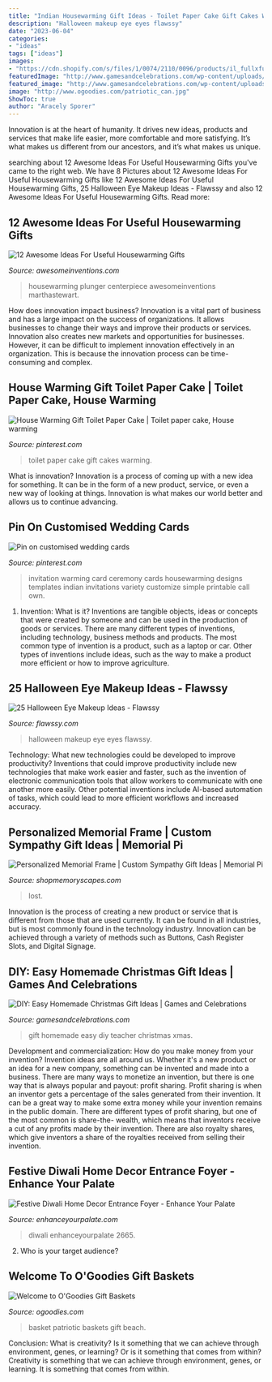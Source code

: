 ```yaml
---
title: "Indian Housewarming Gift Ideas - Toilet Paper Cake Gift Cakes Warming"
description: "Halloween makeup eye eyes flawssy"
date: "2023-06-04"
categories:
- "ideas"
tags: ["ideas"]
images:
- "https://cdn.shopify.com/s/files/1/0074/2110/0096/products/il_fullxfull.1400565349_zcxy_1024x1024@2x.jpg?v=1613031968"
featuredImage: "http://www.gamesandcelebrations.com/wp-content/uploads/2014/12/Easy-Homemade-Gift-for-Teacher.jpg"
featured_image: "http://www.gamesandcelebrations.com/wp-content/uploads/2014/12/Easy-Homemade-Gift-for-Teacher.jpg"
image: "http://www.ogoodies.com/patriotic_can.jpg"
ShowToc: true
author: "Aracely Sporer"
---
```



Innovation is at the heart of humanity. It drives new ideas, products and services that make life easier, more comfortable and more satisfying. It’s what makes us different from our ancestors, and it’s what makes us unique.

	

		
searching about 12 Awesome Ideas For Useful Housewarming Gifts you've came to the right web. We have 8 Pictures about 12 Awesome Ideas For Useful Housewarming Gifts like 12 Awesome Ideas For Useful Housewarming Gifts, 25 Halloween Eye Makeup Ideas - Flawssy and also 12 Awesome Ideas For Useful Housewarming Gifts. Read more:
		
    
## 12 Awesome Ideas For Useful Housewarming Gifts

<img loading=lazy src="https://www.awesomeinventions.com/wp-content/uploads/2016/01/Sipmi.jpg" onerror="this.onerror=null;this.src='https://tse2.mm.bing.net/th?id=OIP.E5AZcUlbrJQIxx7t-TFdMAHaJ4&amp;pid=15.1';" alt="12 Awesome Ideas For Useful Housewarming Gifts">

_Source: awesomeinventions.com_

>housewarming plunger centerpiece awesomeinventions marthastewart. 

	

How does innovation impact business?
Innovation is a vital part of business and has a large impact on the success of organizations. It allows businesses to change their ways and improve their products or services. Innovation also creates new markets and opportunities for businesses. However, it can be difficult to implement innovation effectively in an organization. This is because the innovation process can be time-consuming and complex.

    
## House Warming Gift Toilet Paper Cake | Toilet Paper Cake, House Warming

<img loading=lazy src="https://i.pinimg.com/736x/be/02/1d/be021dc65d8217ed8eb20dade010a816--toilet-paper-cake-diaper-cakes.jpg" onerror="this.onerror=null;this.src='https://tse4.mm.bing.net/th?id=OIP.hJVNPifEztBYOUBikkGRJwDYEh&amp;pid=15.1';" alt="House Warming Gift Toilet Paper Cake | Toilet paper cake, House warming">

_Source: pinterest.com_

>toilet paper cake gift cakes warming. 

	

What is innovation?
Innovation is a process of coming up with a new idea for something. It can be in the form of a new product, service, or even a new way of looking at things. Innovation is what makes our world better and allows us to continue advancing.

    
## Pin On Customised Wedding Cards

<img loading=lazy src="https://i.pinimg.com/736x/44/7a/ba/447abaa904a5df0441077f26ff107091--invitation-card-design-invitation-cards.jpg" onerror="this.onerror=null;this.src='https://tse2.mm.bing.net/th?id=OIP.gXB-3g6XC2TBaaIolDQ0eQHaKK&amp;pid=15.1';" alt="Pin on customised wedding cards">

_Source: pinterest.com_

>invitation warming card ceremony cards housewarming designs templates indian invitations variety customize simple printable call own. 

	

1. Invention: What is it?
Inventions are tangible objects, ideas or concepts that were created by someone and can be used in the production of goods or services. There are many different types of inventions, including technology, business methods and products. The most common type of invention is a product, such as a laptop or car. Other types of inventions include ideas, such as the way to make a product more efficient or how to improve agriculture.

    
## 25 Halloween Eye Makeup Ideas - Flawssy

<img loading=lazy src="http://flawssy.com/wp-content/uploads/2016/05/Spooky-Halloween-eyes-at-aer.jpg" onerror="this.onerror=null;this.src='https://tse3.mm.bing.net/th?id=OIP.C-7_16HVI7yEIcI-w49IwAHaMP&amp;pid=15.1';" alt="25 Halloween Eye Makeup Ideas - Flawssy">

_Source: flawssy.com_

>halloween makeup eye eyes flawssy. 

	

Technology: What new technologies could be developed to improve productivity?
Inventions that could improve productivity include new technologies that make work easier and faster, such as the invention of electronic communication tools that allow workers to communicate with one another more easily. Other potential inventions include AI-based automation of tasks, which could lead to more efficient workflows and increased accuracy.

    
## Personalized Memorial Frame | Custom Sympathy Gift Ideas | Memorial Pi

<img loading=lazy src="https://cdn.shopify.com/s/files/1/0074/2110/0096/products/il_fullxfull.1400565349_zcxy_1024x1024@2x.jpg?v=1613031968" onerror="this.onerror=null;this.src='https://tse3.mm.bing.net/th?id=OIP.YJumxupytz13hVmUojH6kQHaH0&amp;pid=15.1';" alt="Personalized Memorial Frame | Custom Sympathy Gift Ideas | Memorial Pi">

_Source: shopmemoryscapes.com_

>lost. 

	

Innovation is the process of creating a new product or service that is different from those that are used currently. It can be found in all industries, but is most commonly found in the technology industry. Innovation can be achieved through a variety of methods such as Buttons, Cash Register Slots, and Digital Signage.

    
## DIY: Easy Homemade Christmas Gift Ideas | Games And Celebrations

<img loading=lazy src="http://www.gamesandcelebrations.com/wp-content/uploads/2014/12/Easy-Homemade-Gift-for-Teacher.jpg" onerror="this.onerror=null;this.src='https://tse1.mm.bing.net/th?id=OIP.uueasWWq74j_G-0yYTAbzgHaJ4&amp;pid=15.1';" alt="DIY: Easy Homemade Christmas Gift Ideas | Games and Celebrations">

_Source: gamesandcelebrations.com_

>gift homemade easy diy teacher christmas xmas. 

	

Development and commercialization: How do you make money from your invention?
Invention ideas are all around us. Whether it's a new product or an idea for a new company, something can be invented and made into a business. There are many ways to monetize an invention, but there is one way that is always popular and payout: profit sharing. Profit sharing is when an inventor gets a percentage of the sales generated from their invention. It can be a great way to make some extra money while your invention remains in the public domain. There are different types of profit sharing, but one of the most common is share-the- wealth, which means that inventors receive a cut of any profits made by their invention. There are also royalty shares, which give inventors a share of the royalties received from selling their invention.

    
## Festive Diwali Home Decor Entrance Foyer - Enhance Your Palate

<img loading=lazy src="https://www.enhanceyourpalate.com/wp-content/uploads/2018/11/Diwali-Decor_2665-e1570838162304.jpeg" onerror="this.onerror=null;this.src='https://tse1.mm.bing.net/th?id=OIP.rbzUhjrKSfPzAxQo8sHNQwHaJl&amp;pid=15.1';" alt="Festive Diwali Home Decor Entrance Foyer - Enhance Your Palate">

_Source: enhanceyourpalate.com_

>diwali enhanceyourpalate 2665. 

	

2. Who is your target audience?

    
## Welcome To O&#039;Goodies Gift Baskets

<img loading=lazy src="http://www.ogoodies.com/patriotic_can.jpg" onerror="this.onerror=null;this.src='https://tse4.mm.bing.net/th?id=OIP.OdSYMqK86Y77hLun8KlayQHaJ4&amp;pid=15.1';" alt="Welcome to O&#039;Goodies Gift Baskets">

_Source: ogoodies.com_

>basket patriotic baskets gift beach. 

	

Conclusion: What is creativity? Is it something that we can achieve through environment, genes, or learning? Or is it something that comes from within?
Creativity is something that we can achieve through environment, genes, or learning. It is something that comes from within.

